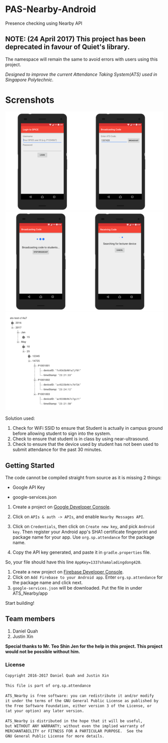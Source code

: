 # PAS-Nearby-Android

Presence checking using Nearby API


## NOTE: (24 April 2017) This project has been deprecated in favour of Quiet's library. 

The namespace will remain the same to avoid errors with users using this project.


*Designed to improve the current Attendance Taking System(ATS) used in Singapore Polytechnic.*


# Screnshots
![](materials/screenshot.png)
![](materials/receive-broadcast.png)
![](materials/database_layout.gif)

Solution used:

1. Check for WiFi SSID to ensure that Student is actually in campus ground before allowing student to sign into the system.
1. Check to ensure that student is in class by using near-ultrasound.
1. Check to ensure that the device used by student has not been used to submit attendance for the past 30 minutes. 

	
Getting Started
---------------

The code cannot be compiled straight from source as it is missing 2 things:

- Google API Key

- google-services.json


1. Create a project on
[Google Developer Console](https://console.developers.google.com/). 

1. Click on `APIs & auth -> APIs`, and enable `Nearby Messages API`.

1. Click on `Credentials`, then click on `Create new key`, and pick
`Android key`. Then register your Android app's SHA1 certificate
fingerprint and package name for your app. Use
`org.sp.attendance`
for the package name.

1. Copy the API key generated, and paste it in `gradle.properties` file.

So, your file should have this line `AppKey=1337shamaladingdong420`.

1. Create a new project on [Firebase Developer Console](https://console.firebase.google.com/).
1. Click on `Add Firebase to your Android app`. Enter `org.sp.attendance` for the package name and click next.
1. `google-services.json` will be downloaded. Put the file in under ATS_Nearby/app


Start building!


Team members
------------
1. Daniel Quah
1. Justin Xin

**Special thanks to Mr. Teo Shin Jen for the help in this project. This project would not be possible without him.**


### License
```
Copyright 2016-2017 Daniel Quah and Justin Xin

This file is part of org.sp.attendance
 
ATS_Nearby is free software: you can redistribute it and/or modify
it under the terms of the GNU General Public License as published by
the Free Software Foundation, either version 3 of the License, or
(at your option) any later version.
 
ATS_Nearby is distributed in the hope that it will be useful,
but WITHOUT ANY WARRANTY; without even the implied warranty of
MERCHANTABILITY or FITNESS FOR A PARTICULAR PURPOSE.  See the
GNU General Public License for more details.

```
